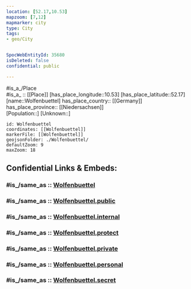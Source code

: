```yaml
---
location: [52.17,10.53] 
mapzoom: [7,12] 
mapmarker: city 
type: City
tags:
- geo/City


SpocWebEntityId: 35680
isDeleted: false
confidential: public

---
```

#is_a_/Place  
#is_a_ :: [[Place]] 
[has_place_longitude::10.53] 
[has_place_latitude::52.17] 
[name::Wolfenbuettel] 
has_place_country:: [[Germany]]  
has_place_province:: [[Niedersachsen]]  
[Population::] 
[Unknown::] 


```leaflet
id: Wolfenbuettel
coordinates: [[Wolfenbuettel]] 
markerFile: [[Wolfenbuettel]] 
geojsonFolder: ./Wolfenbuettel/
defaultZoom: 9 
maxZoom: 18
```


## Confidential Links & Embeds: 

### #is_/same_as :: [Wolfenbuettel](/_Standards/Earth/Continent/Europe/Europe~Central/Germany/Germany~West/Niedersachsen/counties~Niedersachsen/Wolfenbuettel.md) 

### #is_/same_as :: [Wolfenbuettel.public](/_public/Earth/Continent/Europe/Europe~Central/Germany/Germany~West/Niedersachsen/counties~Niedersachsen/Wolfenbuettel.public.md) 

### #is_/same_as :: [Wolfenbuettel.internal](/_internal/Earth/Continent/Europe/Europe~Central/Germany/Germany~West/Niedersachsen/counties~Niedersachsen/Wolfenbuettel.internal.md) 

### #is_/same_as :: [Wolfenbuettel.protect](/_protect/Earth/Continent/Europe/Europe~Central/Germany/Germany~West/Niedersachsen/counties~Niedersachsen/Wolfenbuettel.protect.md) 

### #is_/same_as :: [Wolfenbuettel.private](/_private/Earth/Continent/Europe/Europe~Central/Germany/Germany~West/Niedersachsen/counties~Niedersachsen/Wolfenbuettel.private.md) 

### #is_/same_as :: [Wolfenbuettel.personal](/_personal/Earth/Continent/Europe/Europe~Central/Germany/Germany~West/Niedersachsen/counties~Niedersachsen/Wolfenbuettel.personal.md) 

### #is_/same_as :: [Wolfenbuettel.secret](/_secret/Earth/Continent/Europe/Europe~Central/Germany/Germany~West/Niedersachsen/counties~Niedersachsen/Wolfenbuettel.secret.md)

